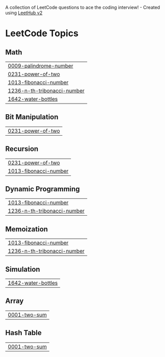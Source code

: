 A collection of LeetCode questions to ace the coding interview! - Created using [LeetHub v2](https://github.com/arunbhardwaj/LeetHub-2.0)
<!---LeetCode Topics Start-->
# LeetCode Topics
## Math
|  |
| ------- |
| [0009-palindrome-number](https://github.com/krushna2246/LeetCode/tree/master/0009-palindrome-number) |
| [0231-power-of-two](https://github.com/krushna2246/LeetCode/tree/master/0231-power-of-two) |
| [1013-fibonacci-number](https://github.com/krushna2246/LeetCode/tree/master/1013-fibonacci-number) |
| [1236-n-th-tribonacci-number](https://github.com/krushna2246/LeetCode/tree/master/1236-n-th-tribonacci-number) |
| [1642-water-bottles](https://github.com/krushna2246/LeetCode/tree/master/1642-water-bottles) |
## Bit Manipulation
|  |
| ------- |
| [0231-power-of-two](https://github.com/krushna2246/LeetCode/tree/master/0231-power-of-two) |
## Recursion
|  |
| ------- |
| [0231-power-of-two](https://github.com/krushna2246/LeetCode/tree/master/0231-power-of-two) |
| [1013-fibonacci-number](https://github.com/krushna2246/LeetCode/tree/master/1013-fibonacci-number) |
## Dynamic Programming
|  |
| ------- |
| [1013-fibonacci-number](https://github.com/krushna2246/LeetCode/tree/master/1013-fibonacci-number) |
| [1236-n-th-tribonacci-number](https://github.com/krushna2246/LeetCode/tree/master/1236-n-th-tribonacci-number) |
## Memoization
|  |
| ------- |
| [1013-fibonacci-number](https://github.com/krushna2246/LeetCode/tree/master/1013-fibonacci-number) |
| [1236-n-th-tribonacci-number](https://github.com/krushna2246/LeetCode/tree/master/1236-n-th-tribonacci-number) |
## Simulation
|  |
| ------- |
| [1642-water-bottles](https://github.com/krushna2246/LeetCode/tree/master/1642-water-bottles) |
## Array
|  |
| ------- |
| [0001-two-sum](https://github.com/krushna2246/LeetCode/tree/master/0001-two-sum) |
## Hash Table
|  |
| ------- |
| [0001-two-sum](https://github.com/krushna2246/LeetCode/tree/master/0001-two-sum) |
<!---LeetCode Topics End-->